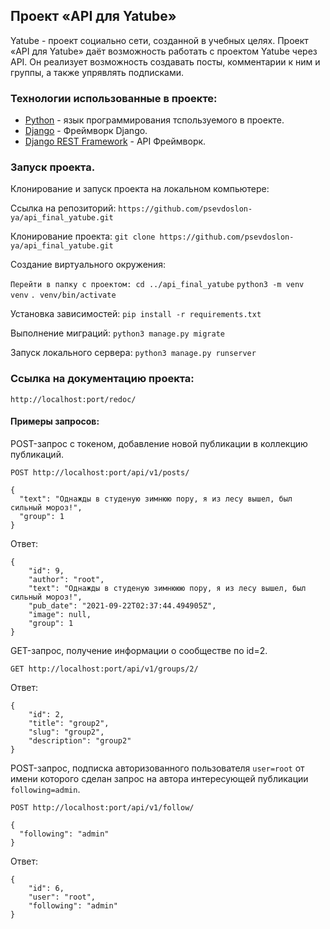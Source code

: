 ## Проект «API для Yatube»

Yatube - проект социально сети, созданной в учебных целях. Проект «API для Yatube» даёт возможность работать с проектом Yatube через API. Он реализует возможность создавать посты, комментарии к ним и группы, а также упрявлять подписками.

### Технологии использованные в проекте:

- [Python](https://www.python.org/) - язык программирования тспользуемого в проекте.
- [Django](https://www.djangoproject.com/) - Фреймворк Django.
- [Django REST Framework](https://www.django-rest-framework.org/) - API Фреймворк.

### Запуск проекта.

Клонирование и запуск проекта на локальном компьютере:

Ссылка на репозиторий:
`https://github.com/psevdoslon-ya/api_final_yatube.git`

Клонирование проекта:
`git clone https://github.com/psevdoslon-ya/api_final_yatube.git`

Создание виртуального окружения:

`Перейти в папку с проектом: cd ../api_final_yatube`
`python3 -m venv venv`
`. venv/bin/activate`

Установка зависимостей:
`pip install -r requirements.txt`

Выполнение миграций:
`python3 manage.py migrate`

Запуск локального сервера:
`python3 manage.py runserver`

### Ссылка на документацию проекта:

`http://localhost:port/redoc/`

#### Примеры запросов:

POST-запрос с токеном, добавление новой публикации в коллекцию публикаций.

`POST http://localhost:port/api/v1/posts/`

```
{
  "text": "Однажды в студеную зимнюю пору, я из лесу вышел, был сильный мороз!",
  "group": 1
}
```

Ответ:

```
{
    "id": 9,
    "author": "root",
    "text": "Однажды в студеную зимнююю пору, я из лесу вышел, был сильный мороз!",
    "pub_date": "2021-09-22T02:37:44.494905Z",
    "image": null,
    "group": 1
}
```


GET-запрос, получение информации о сообществе по id=2.

`GET http://localhost:port/api/v1/groups/2/`

Ответ:

```
{
    "id": 2,
    "title": "group2",
    "slug": "group2",
    "description": "group2"
}
```

POST-запрос, подписка авторизованного пользователя `user=root` от имени которого сделан запрос на автора интересующей публикации `following=admin`.

`POST http://localhost:port/api/v1/follow/`

```
{
  "following": "admin"
}
```

Ответ:

```
{
    "id": 6,
    "user": "root",
    "following": "admin"
}
```
